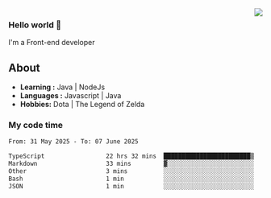 <img align='right' src="https://github-readme-stats.vercel.app/api?username=jumodada&show_icons=true&theme=vue">

### Hello world 👋

I'm a Front-end developer 
    
## About
-  **Learning :** Java | NodeJs
-  **Languages :** Javascript | Java
-  **Hobbies:** Dota | The Legend of Zelda

### My code time

<!--START_SECTION:waka-->

```txt
From: 31 May 2025 - To: 07 June 2025

TypeScript                 22 hrs 32 mins  ████████████████████████▒   97.06 %
Markdown                   33 mins         ▓░░░░░░░░░░░░░░░░░░░░░░░░   02.42 %
Other                      3 mins          ░░░░░░░░░░░░░░░░░░░░░░░░░   00.24 %
Bash                       1 min           ░░░░░░░░░░░░░░░░░░░░░░░░░   00.11 %
JSON                       1 min           ░░░░░░░░░░░░░░░░░░░░░░░░░   00.07 %
```

<!--END_SECTION:waka-->
